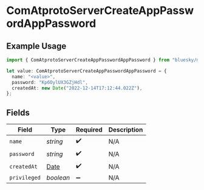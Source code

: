 # ComAtprotoServerCreateAppPasswordAppPassword

## Example Usage

```typescript
import { ComAtprotoServerCreateAppPasswordAppPassword } from "bluesky/models/components";

let value: ComAtprotoServerCreateAppPasswordAppPassword = {
  name: "<value>",
  password: "Kp6OylUX3GZjHdl",
  createdAt: new Date("2022-12-14T17:12:44.022Z"),
};
```

## Fields

| Field                                                                                         | Type                                                                                          | Required                                                                                      | Description                                                                                   |
| --------------------------------------------------------------------------------------------- | --------------------------------------------------------------------------------------------- | --------------------------------------------------------------------------------------------- | --------------------------------------------------------------------------------------------- |
| `name`                                                                                        | *string*                                                                                      | :heavy_check_mark:                                                                            | N/A                                                                                           |
| `password`                                                                                    | *string*                                                                                      | :heavy_check_mark:                                                                            | N/A                                                                                           |
| `createdAt`                                                                                   | [Date](https://developer.mozilla.org/en-US/docs/Web/JavaScript/Reference/Global_Objects/Date) | :heavy_check_mark:                                                                            | N/A                                                                                           |
| `privileged`                                                                                  | *boolean*                                                                                     | :heavy_minus_sign:                                                                            | N/A                                                                                           |